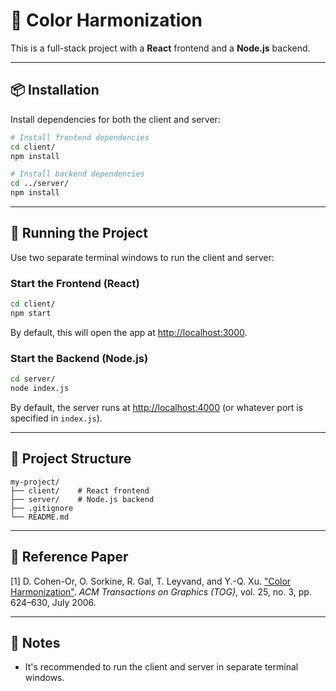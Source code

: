 # 🎨 Color Harmonization

This is a full-stack project with a **React** frontend and a **Node.js** backend.

---

## 📦 Installation

Install dependencies for both the client and server:

```bash
# Install frontend dependencies
cd client/
npm install

# Install backend dependencies
cd ../server/
npm install
```

---

## 🚀 Running the Project

Use two separate terminal windows to run the client and server:

### Start the Frontend (React)

```bash
cd client/
npm start
```

By default, this will open the app at [http://localhost:3000](http://localhost:3000).

### Start the Backend (Node.js)

```bash
cd server/
node index.js
```

By default, the server runs at [http://localhost:4000](http://localhost:4000) (or whatever port is specified in `index.js`).

---

## 📁 Project Structure

```
my-project/
├── client/    # React frontend
├── server/    # Node.js backend
├── .gitignore
└── README.md
```

---
## 📄 Reference Paper
[1] D. Cohen-Or, O. Sorkine, R. Gal, T. Leyvand, and Y.-Q. Xu. ["Color Harmonization"](https://dl.acm.org/doi/10.1145/1141911.1141933). *ACM Transactions on Graphics (TOG)*, vol. 25, no. 3, pp. 624–630, July 2006.


---
## 📌 Notes
- It's recommended to run the client and server in separate terminal windows.
